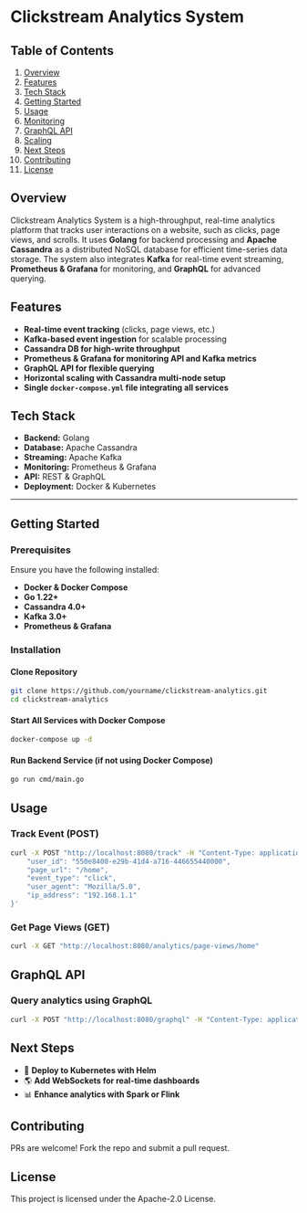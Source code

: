 # Clickstream Analytics System

## Table of Contents
1. [Overview](#overview)
2. [Features](#features)
3. [Tech Stack](#tech-stack)
4. [Getting Started](#getting-started)
5. [Usage](#usage)
6. [Monitoring](#monitoring)
7. [GraphQL API](#graphql-api)
8. [Scaling](#scaling)
9. [Next Steps](#next-steps)
10. [Contributing](#contributing)
11. [License](#license)

## Overview
Clickstream Analytics System is a high-throughput, real-time analytics platform that tracks user interactions on a website, such as clicks, page views, and scrolls. It uses **Golang** for backend processing and **Apache Cassandra** as a distributed NoSQL database for efficient time-series data storage. The system also integrates **Kafka** for real-time event streaming, **Prometheus & Grafana** for monitoring, and **GraphQL** for advanced querying.

## Features
- **Real-time event tracking** (clicks, page views, etc.)
- **Kafka-based event ingestion** for scalable processing
- **Cassandra DB for high-write throughput**
- **Prometheus & Grafana for monitoring API and Kafka metrics**
- **GraphQL API for flexible querying**
- **Horizontal scaling with Cassandra multi-node setup**
- **Single `docker-compose.yml` file integrating all services**

## Tech Stack
- **Backend:** Golang
- **Database:** Apache Cassandra
- **Streaming:** Apache Kafka
- **Monitoring:** Prometheus & Grafana
- **API:** REST & GraphQL
- **Deployment:** Docker & Kubernetes

---

## Getting Started
### Prerequisites
Ensure you have the following installed:
- **Docker & Docker Compose**
- **Go 1.22+**
- **Cassandra 4.0+**
- **Kafka 3.0+**
- **Prometheus & Grafana**

### Installation
#### **Clone Repository**
```sh
git clone https://github.com/yourname/clickstream-analytics.git
cd clickstream-analytics
```

#### **Start All Services with Docker Compose**
```sh
docker-compose up -d
```

#### **Run Backend Service (if not using Docker Compose)**
```sh
go run cmd/main.go
```

## Usage
### **Track Event (POST)**
```sh
curl -X POST "http://localhost:8080/track" -H "Content-Type: application/json" -d '{
    "user_id": "550e8400-e29b-41d4-a716-446655440000",
    "page_url": "/home",
    "event_type": "click",
    "user_agent": "Mozilla/5.0",
    "ip_address": "192.168.1.1"
}'
```

### **Get Page Views (GET)**
```sh
curl -X GET "http://localhost:8080/analytics/page-views/home"
```

## GraphQL API
### **Query analytics using GraphQL**
```sh
curl -X POST "http://localhost:8080/graphql" -H "Content-Type: application/json" -d '{ "query": "{ pageViews(pageURL: \"/home\") }" }'
```

## Next Steps
- 🚀 **Deploy to Kubernetes with Helm**
- 🌎 **Add WebSockets for real-time dashboards**
- 📊 **Enhance analytics with Spark or Flink**

## Contributing
PRs are welcome! Fork the repo and submit a pull request.

## License
This project is licensed under the Apache-2.0 License.

